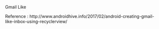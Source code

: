 Gmail Like

Reference :
http://www<span></span>.androidhive.info/2017/02/android-creating-gmail-like-inbox-using-recyclerview/